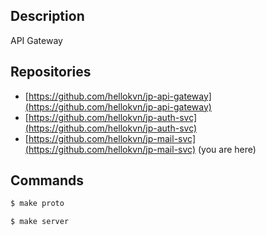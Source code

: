 ## Description

API Gateway

## Repositories

- [https://github.com/hellokvn/jp-api-gateway](https://github.com/hellokvn/jp-api-gateway)
- [https://github.com/hellokvn/jp-auth-svc](https://github.com/hellokvn/jp-auth-svc)
- [https://github.com/hellokvn/jp-mail-svc](https://github.com/hellokvn/jp-mail-svc) (you are here)

## Commands

```bash
$ make proto
```

```bash
$ make server
```